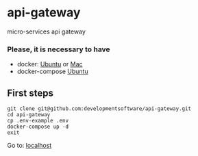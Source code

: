 # api-gateway
micro-services api gateway


### Please, it is necessary to have
* docker:  [Ubuntu](https://docs.docker.com/install/linux/docker-ce/ubuntu/) or [Mac](https://docs.docker.com/docker-for-mac/install/)
* docker-compose [Ubuntu](https://docs.docker.com/compose/install/) 

## First steps
```
git clone git@github.com:developmentsoftware/api-gateway.git
cd api-gateway
cp .env-example .env
docker-compose up -d
exit
```
Go to: [localhost](http://localhost/) 
